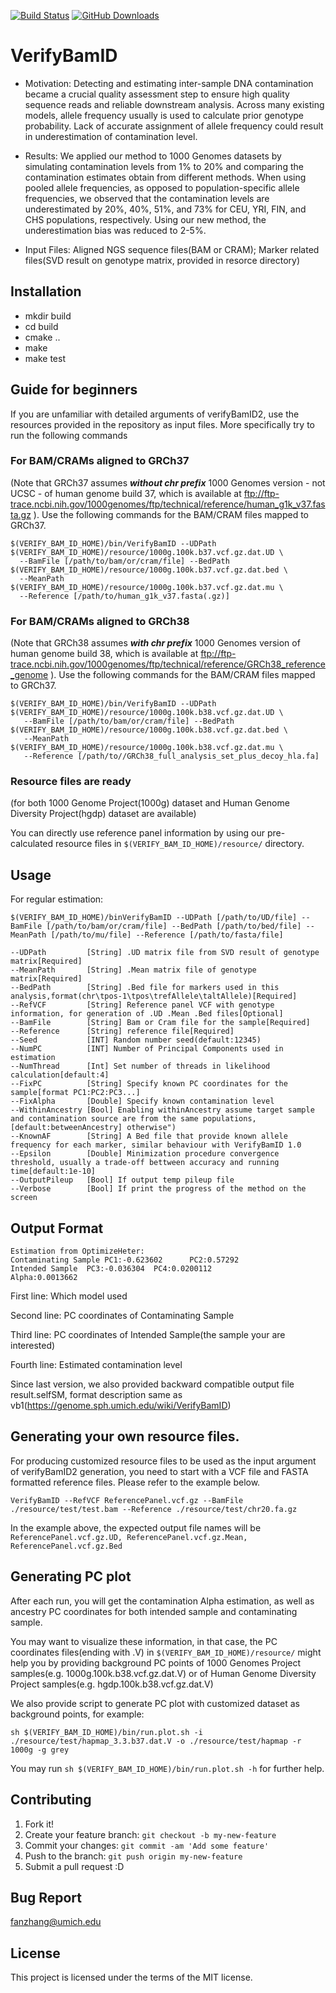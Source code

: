 [![Build Status](https://travis-ci.org/Griffan/VerifyBamID.png?branch=master)](https://travis-ci.org/Griffan/VerifyBamID)
[![GitHub Downloads](https://img.shields.io/github/downloads/Griffan/VerifyBamID/total.svg?style=flat)](https://github.com/Griffan/VerifyBamID/releases)

# VerifyBamID

* Motivation: Detecting and estimating inter-sample DNA contamination became a crucial quality assessment step to ensure high quality sequence reads and reliable downstream analysis. Across many existing models, allele frequency usually is used to calculate prior genotype probability. Lack of accurate assignment of allele frequency could result in underestimation of contamination level.

* Results: We applied our method to 1000 Genomes datasets by simulating contamination levels from 1% to 20% and comparing the contamination estimates obtain from different methods. When using pooled allele frequencies, as opposed to population-specific allele frequencies, we observed that the contamination levels are underestimated by 20%, 40%, 51%, and 73% for CEU, YRI, FIN, and CHS populations, respectively. Using our new method, the underestimation bias was reduced to 2-5%.

* Input Files: Aligned NGS sequence files(BAM or CRAM); Marker related files(SVD result on genotype matrix, provided in resorce directory)


## Installation

  - mkdir build
  - cd build
  - cmake ..
  - make
  - make test
  
## Guide for beginners

If you are unfamiliar with detailed arguments of verifyBamID2, use the resources provided in the repository as input files. More specifically try to run the following commands

### For BAM/CRAMs aligned to GRCh37 
(Note that GRCh37 assumes ***without chr prefix*** 1000 Genomes version - not UCSC - of human genome build 37, which is available at ftp://ftp-trace.ncbi.nih.gov/1000genomes/ftp/technical/reference/human_g1k_v37.fasta.gz ). Use the following commands for the BAM/CRAM files mapped to GRCh37.

```
$(VERIFY_BAM_ID_HOME)/bin/VerifyBamID --UDPath $(VERIFY_BAM_ID_HOME)/resource/1000g.100k.b37.vcf.gz.dat.UD \
  --BamFile [/path/to/bam/or/cram/file] --BedPath $(VERIFY_BAM_ID_HOME)/resource/1000g.100k.b37.vcf.gz.dat.bed \
  --MeanPath $(VERIFY_BAM_ID_HOME)/resource/1000g.100k.b37.vcf.gz.dat.mu \
  --Reference [/path/to/human_g1k_v37.fasta(.gz)]
```

### For BAM/CRAMs aligned to GRCh38
(Note that GRCh38 assumes ***with chr prefix*** 1000 Genomes version of human genome build 38, which is available at ftp://ftp-trace.ncbi.nih.gov/1000genomes/ftp/technical/reference/GRCh38_reference_genome ). Use the following commands for the BAM/CRAM files mapped to GRCh37.

```
$(VERIFY_BAM_ID_HOME)/bin/VerifyBamID --UDPath $(VERIFY_BAM_ID_HOME)/resource/1000g.100k.b38.vcf.gz.dat.UD \
   --BamFile [/path/to/bam/or/cram/file] --BedPath $(VERIFY_BAM_ID_HOME)/resource/1000g.100k.b38.vcf.gz.dat.bed \
   --MeanPath $(VERIFY_BAM_ID_HOME)/resource/1000g.100k.b38.vcf.gz.dat.mu \
   --Reference [/path/to//GRCh38_full_analysis_set_plus_decoy_hla.fa]
```
### Resource files are ready
(for both 1000 Genome Project(1000g) dataset and Human Genome Diversity Project(hgdp) dataset are available)

You can directly use reference panel information by using our pre-calculated resource files in ``$(VERIFY_BAM_ID_HOME)/resource/`` directory.

## Usage
For regular estimation:
```
$(VERIFY_BAM_ID_HOME)/binVerifyBamID --UDPath [/path/to/UD/file] --BamFile [/path/to/bam/or/cram/file] --BedPath [/path/to/bed/file] --MeanPath [/path/to/mu/file] --Reference [/path/to/fasta/file]
```
```
--UDPath         [String] .UD matrix file from SVD result of genotype matrix[Required]
--MeanPath       [String] .Mean matrix file of genotype matrix[Required]
--BedPath        [String] .Bed file for markers used in this analysis,format(chr\tpos-1\tpos\trefAllele\taltAllele)[Required]
--RefVCF         [String] Reference panel VCF with genotype information, for generation of .UD .Mean .Bed files[Optional]
--BamFile        [String] Bam or Cram file for the sample[Required]
--Reference      [String] reference file[Required]
--Seed           [INT] Random number seed(default:12345)
--NumPC          [INT] Number of Principal Components used in estimation
--NumThread      [Int] Set number of threads in likelihood calculation[default:4]
--FixPC          [String] Specify known PC coordinates for the sample[format PC1:PC2:PC3...]
--FixAlpha       [Double] Specify known contamination level
--WithinAncestry [Bool] Enabling withinAncestry assume target sample and contamination source are from the same populations,[default:betweenAncestry] otherwise")
--KnownAF        [String] A Bed file that provide known allele frequency for each marker, similar behaviour with VerifyBamID 1.0
--Epsilon        [Double] Minimization procedure convergence threshold, usually a trade-off bettween accuracy and running time[default:1e-10]
--OutputPileup   [Bool] If output temp pileup file
--Verbose        [Bool] If print the progress of the method on the screen
```

## Output Format

```
Estimation from OptimizeHeter:
Contaminating Sample PC1:-0.623602      PC2:0.57292
Intended Sample  PC3:-0.036304  PC4:0.0200112
Alpha:0.0013662
```
First line: Which model used

Second line: PC coordinates of Contaminating Sample

Third line: PC coordinates of Intended Sample(the sample your are interested)

Fourth line: Estimated contamination level 

Since last version, we also provided backward compatible output file result.selfSM, format description same as vb1(https://genome.sph.umich.edu/wiki/VerifyBamID)


## Generating your own resource files.

For producing customized resource files to be used as the input argument of verifyBamID2 generation, you need to start with a VCF file and FASTA formatted reference files. Please refer to the example below.
```
VerifyBamID --RefVCF ReferencePanel.vcf.gz --BamFile ./resource/test/test.bam --Reference ./resource/test/chr20.fa.gz

```

In the example above, the expected output file names will be ``ReferencePanel.vcf.gz.UD, ReferencePanel.vcf.gz.Mean, ReferencePanel.vcf.gz.Bed``


## Generating PC plot

After each run, you will get the contamination Alpha estimation, as well as ancestry PC coordinates for both intended sample and contaminating sample.

You may want to visualize these information, in that case, the PC coordinates files(ending with .V) in ``$(VERIFY_BAM_ID_HOME)/resource/`` might help you by
providing background PC points of 1000 Genomes Project samples(e.g. 1000g.100k.b38.vcf.gz.dat.V) or of Human Genome Diversity Project samples(e.g. hgdp.100k.b38.vcf.gz.dat.V)

We also provide script to generate PC plot with customized dataset as background points, for example:
```
sh $(VERIFY_BAM_ID_HOME)/bin/run.plot.sh -i ./resource/test/hapmap_3.3.b37.dat.V -o ./resource/test/hapmap -r 1000g -g grey
```
You may run ``sh $(VERIFY_BAM_ID_HOME)/bin/run.plot.sh -h`` for further help.


## Contributing

1. Fork it!
2. Create your feature branch: `git checkout -b my-new-feature`
3. Commit your changes: `git commit -am 'Add some feature'`
4. Push to the branch: `git push origin my-new-feature`
5. Submit a pull request :D

## Bug Report

fanzhang@umich.edu

## License

This project is licensed under the terms of the MIT license.
